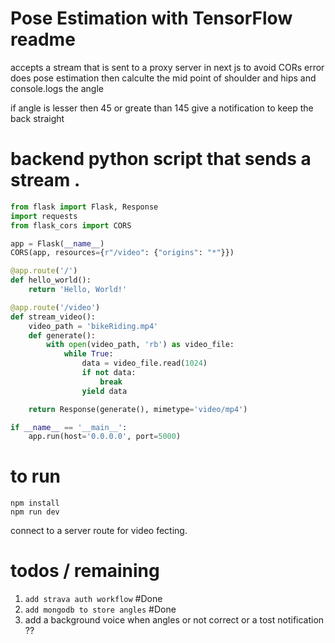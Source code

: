 # Pose Estimation with TensorFlow readme
accepts a stream that is sent to a proxy server in next js to avoid CORs error
does pose estimation then calculte the mid point of shoulder and hips and console.logs
the angle 

if angle is lesser then 45 or greate than 145 give a notification 
to keep the back straight



# backend python script that sends a stream .
```py
from flask import Flask, Response
import requests
from flask_cors import CORS

app = Flask(__name__)
CORS(app, resources={r"/video": {"origins": "*"}}) 

@app.route('/')
def hello_world():
    return 'Hello, World!'

@app.route('/video')
def stream_video():
    video_path = 'bikeRiding.mp4'
    def generate():
        with open(video_path, 'rb') as video_file:
            while True:
                data = video_file.read(1024)
                if not data:
                    break
                yield data

    return Response(generate(), mimetype='video/mp4')

if __name__ == '__main__':
    app.run(host='0.0.0.0', port=5000)
```

# to run 
```
npm install
npm run dev

```

connect to a server route for video fecting.


# todos / remaining 

1. `add strava auth workflow` #Done
2. `add mongodb to store angles` #Done 
3. add a background voice when angles or not correct or a tost notification ??

 
